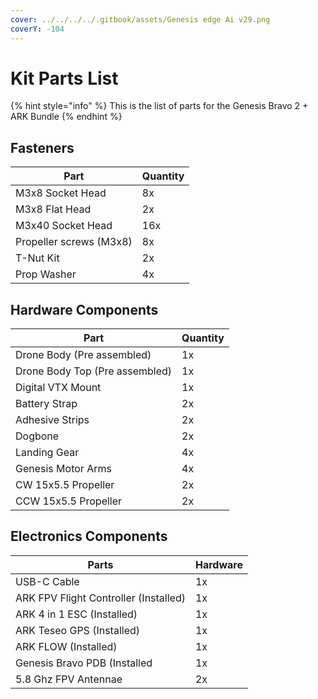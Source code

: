```yaml
---
cover: ../../../../.gitbook/assets/Genesis edge Ai v29.png
coverY: -104
---
```


# Kit Parts List

{% hint style="info" %}
This is the list of parts for the Genesis Bravo 2 + ARK Bundle
{% endhint %}

## Fasteners

| Part                    | Quantity |
| ----------------------- | -------- |
| M3x8 Socket Head        | 8x       |
| M3x8 Flat Head          | 2x       |
| M3x40 Socket Head       | 16x      |
| Propeller screws (M3x8) | 8x       |
| T-Nut Kit               | 2x       |
| Prop Washer             | 4x       |



## Hardware Components

| Part                           | Quantity |
| ------------------------------ | -------- |
| Drone Body (Pre assembled)     | 1x       |
| Drone Body Top (Pre assembled) | 1x       |
| Digital VTX Mount              | 1x       |
| Battery Strap                  | 2x       |
| Adhesive Strips                | 2x       |
| Dogbone                        | 2x       |
| Landing Gear                   | 4x       |
| Genesis Motor Arms             | 4x       |
| CW 15x5.5 Propeller            | 2x       |
| CCW 15x5.5 Propeller           | 2x       |

## Electronics Components

| Parts                                 | Hardware |
| ------------------------------------- | -------- |
| USB-C Cable                           | 1x       |
| ARK FPV Flight Controller (Installed) | 1x       |
| ARK 4 in 1 ESC (Installed)            | 1x       |
| ARK Teseo GPS (Installed)             | 1x       |
| ARK FLOW (Installed)                  | 1x       |
| Genesis Bravo PDB (Installed          | 1x       |
| 5.8 Ghz FPV Antennae                  | 2x       |


